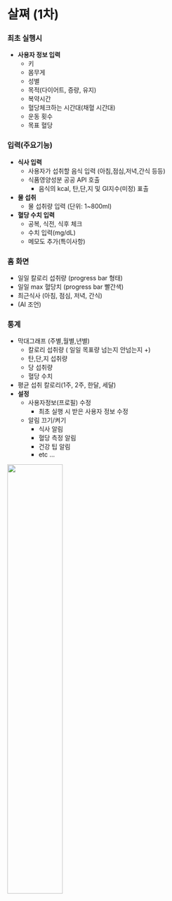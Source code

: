 # 살쪄 (1차)

### 최초 실행시

- **사용자 정보 입력**
    - 키
    - 몸무게
    - 성별
    - 목적(다이어트, 증량, 유지)
    - 복약시간
    - 혈당체크하는 시간대(채혈 시간대)
    - 운동 횟수
    - 목표 혈당
### 입력(주요기능)
- **식사 입력**
    - 사용자가 섭취할 음식 입력 (아침,점심,저녁,간식 등등)
    - 식품영양성분 공공 API 호출
        - 음식의 kcal, 탄,단,지 및 GI지수(미정) 표출
- **물 섭취**
    - 물 섭취량 입력 (단위: 1~800ml)
- **혈당 수치 입력**
    - 공복, 식전, 식후 체크
    - 수치 입력(mg/dL)
    - 메모도 추가(특이사항) 

### 홈 화면 
- 일일 칼로리 섭취량 (progress bar 형태)
- 일일 max 혈당치 (progress bar 빨간색)
- 최근식사 (아침, 점심, 저녁, 간식)
- (AI 조언)

### 통계
- 막대그래프 (주별,월별,년별)
    - 칼로리 섭취량 ( 일일 목표량 넘는지 안넘는지 +)
    - 탄,단,지 섭취량
    - 당 섭취량
    - 혈당 수치
- 평균 섭취 칼로리(1주, 2주, 한달, 세달)
- **설정**
    - 사용자정보(프로필) 수정
        - 최초 실행 시 받은 사용자 정보 수정
    - 알림 끄기/켜기
        - 식사 알림
        - 혈당 측정 알림
        - 건강 팁 알림
        - etc ...

<img src="https://github.com/user-attachments/assets/6f24b1d7-8382-4bb0-a4c1-5e79f08dcfff" width=50%>




